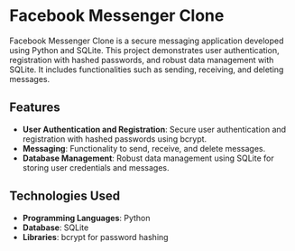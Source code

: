 # Facebook Messenger Clone

Facebook Messenger Clone is a secure messaging application developed using Python and SQLite. This project demonstrates user authentication, registration with hashed passwords, and robust data management with SQLite. It includes functionalities such as sending, receiving, and deleting messages.

## Features

- **User Authentication and Registration**: Secure user authentication and registration with hashed passwords using bcrypt.
- **Messaging**: Functionality to send, receive, and delete messages.
- **Database Management**: Robust data management using SQLite for storing user credentials and messages.

## Technologies Used

- **Programming Languages**: Python
- **Database**: SQLite
- **Libraries**: bcrypt for password hashing

